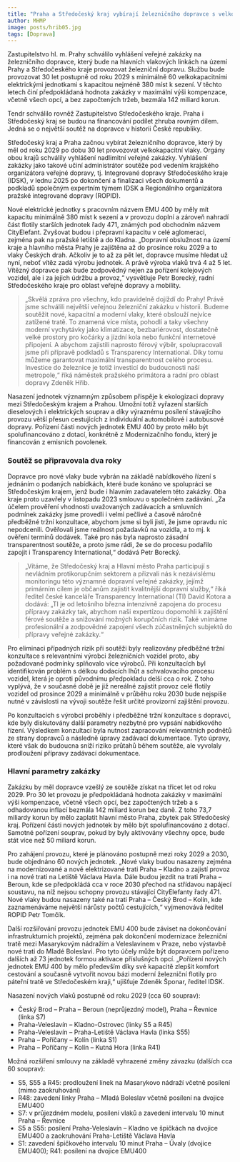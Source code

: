 ```yaml
---
title: "Praha a Středočeský kraj vybírají železničního dopravce s velkokapacitními soupravami pro třicetiletý provoz"
author: MHMP
image: posts/hrib05.jpg
tags: [Doprava]
---
```


Zastupitelstvo hl. m. Prahy schválilo vyhlášení veřejné zakázky na železničního dopravce, který bude na hlavních vlakových linkách na území Prahy a Středočeského kraje provozovat železniční dopravu. Službu bude provozovat 30 let postupně od roku 2029 s minimálně 60 velkokapacitními elektrickými jednotkami s kapacitou nejméně 380 míst k sezení. V těchto letech činí předpokládaná hodnota zakázky v maximální výši kompenzace, včetně všech opcí, a bez započtených tržeb, bezmála 142 miliard korun.

Tendr schválilo rovněž Zastupitelstvo Středočeského kraje. Praha i Středočeský kraj se budou na financování podílet zhruba rovným dílem. Jedná se o největší soutěž na dopravce v historii České republiky.

Středočeský kraj a Praha začnou vybírat železničního dopravce, který by měl od roku 2029 po dobu 30 let provozovat velkokapacitní vlaky. Orgány obou krajů schválily vyhlášení nadlimitní veřejné zakázky. Vyhlášení zakázky jako takové učiní administrátor soutěže pod vedením krajského organizátora veřejné dopravy, tj. Integrované dopravy Středočeského kraje (IDSK), v lednu 2025 po dokončení a finalizaci všech dokumentů a podkladů společným expertním týmem IDSK a Regionálního organizátora pražské integrované dopravy (ROPID).

Nové elektrické jednotky s pracovním názvem EMU 400 by měly mít kapacitu minimálně 380 míst k sezení a v provozu doplní a zároveň nahradí část flotily starších jednotek řady 471, známých pod obchodním názvem CityElefant. Zvyšovat budou i přepravní kapacitu v celé aglomeraci, zejména pak na pražské letiště a do Kladna. „Dopravní obslužnost na území kraje a hlavního města Prahy je zajištěna až do prosince roku 2029 a to vlaky Českých drah. Ačkoliv je to až za pět let, dopravce musíme hledat už nyní, neboť vítěz zadá výrobu jednotek. A právě výroba vlaků trvá 4 až 5 let. Vítězný dopravce pak bude zodpovědný nejen za pořízení kolejových vozidel, ale i za jejich údržbu a provoz,“ vysvětluje Petr Borecký, radní Středočeského kraje pro oblast veřejné dopravy a mobility.

> „Skvělá zpráva pro všechny, kdo pravidelně dojíždí do Prahy! Právě jsme schválili největší veřejnou železniční zakázku v historii. Budeme soutěžit nové, kapacitní a moderní vlaky, které obslouží nejvíce zatížené tratě. To znamená více místa, pohodlí a taky všechny moderní vychytávky jako klimatizace, bezbariérovost, dostatečně velké prostory pro kočárky a jízdní kola nebo funkční internetové připojení. A abychom zajistili naprosto férový výběr, spolupracovali jsme při přípravě podkladů s Transparency International. Díky tomu můžeme garantovat maximální transparentnost celého procesu. Investice do železnice je totiž investicí do budoucnosti naší metropole,“ říká náměstek pražského primátora a radní pro oblast dopravy Zdeněk Hřib.

Nasazení jednotek významným způsobem přispěje k ekologizaci dopravy mezi Středočeským krajem a Prahou. Umožní totiž vyřazení starších dieselových i elektrických souprav a díky výraznému posílení stávajícího provozu větší přesun cestujících z individuální automobilové i autobusové dopravy. Pořízení části nových jednotek EMU 400 by proto mělo být spolufinancováno z dotací, konkrétně z Modernizačního fondu, který je financován z emisních povolenek.

### Soutěž se připravovala dva roky

Dopravce pro nové vlaky bude vybrán na základě nabídkového řízení s jednáním o podaných nabídkách, které bude konáno ve spolupráci se Středočeským krajem, jenž bude i hlavním zadavatelem této zakázky. Oba kraje proto uzavřely v listopadu 2023 smlouvu o společném zadávání. „Za účelem prověření vhodnosti uvažovaných zadávacích a smluvních podmínek zakázky jsme provedli i velmi pečlivé a časově náročné předběžné tržní konzultace, abychom jsme si byli jisti, že jsme opravdu nic nepodcenili. Ověřovali jsme reálnost požadavků na vozidla, a to mj. k ověření termínů dodávek. Také pro nás byla naprosto zásadní transparentnost soutěže, a proto jsme rádi, že se do procesu podařilo zapojit i Transparency International,“ dodává Petr Borecký.

> „Vítáme, že Středočeský kraj a Hlavní město Praha participují s nevládním protikorupčním sektorem a přizvali nás k nezávislému monitoringu této významné dopravní veřejné zakázky, jejímž primárním cílem je občanům zajistit kvalitnější dopravní služby,“ říká ředitel české kanceláře Transparency International (TI) David Kotora a dodává: „TI je od letošního března intenzivně zapojena do procesu přípravy zakázky tak, abychom naši expertízou dopomohli k zajištění férové soutěže a snižování možných korupčních rizik. Také vnímáme profesionální a zodpovědné zapojení všech zúčastněných subjektů do přípravy veřejné zakázky.“

Pro eliminaci případných rizik při soutěži byly realizovány předběžné tržní konzultace s relevantními výrobci železničních vozidel proto, aby požadované podmínky splňovalo více výrobců. Při konzultacích byl identifikován problém s délkou dodacích lhůt a schvalovacího procesu vozidel, která je oproti původnímu předpokladu delší cca o rok. Z toho vyplývá, že v současné době je již nereálné zajistit provoz celé flotily vozidel od prosince 2029 a minimálně v průběhu roku 2030 bude nejspíše nutné v závislosti na vývoji soutěže řešit určité provizorní zajištění provozu.

Po konzultacích s výrobci proběhly i předběžné tržní konzultace s dopravci, kde byly diskutovány další parametry nezbytné pro vypsání nabídkového řízení. Výsledkem konzultací byla nutnost zapracování relevantních podnětů ze strany dopravců a následně úpravy zadávací dokumentace. Tyto úpravy, které však do budoucna sníží riziko průtahů během soutěže, ale vyvolaly prodloužení přípravy zadávací dokumentace.

### Hlavní parametry zakázky

Zakázku by měl dopravce vzešlý ze soutěže získat na třicet let od roku 2029. Pro 30 let provozu je předpokládaná hodnota zakázky v maximální výši kompenzace, včetně všech opcí, bez započtených tržeb a s odhadovanou inflací bezmála 142 miliard korun bez daně. Z toho 73,7 miliardy korun by mělo zaplatit hlavní město Praha, zbytek pak Středočeský kraj. Pořízení části nových jednotek by mělo být spolufinancováno z dotací. Samotné pořízení souprav, pokud by byly aktivovány všechny opce, bude stát více než 50 miliard korun.

Pro zahájení provozu, které je plánováno postupně mezi roky 2029 a 2030, bude objednáno 60 nových jednotek. „Nové vlaky budou nasazeny zejména na modernizované a nově elektrizované trati Praha – Kladno a zajistí provoz i na nové trati na Letiště Václava Havla. Dále budou jezdit na trati Praha – Beroun, kde se předpokládá cca v roce 2030 přechod na střídavou napájecí soustavu, na níž nejsou schopny provozu stávající CityElefanty řady 471. Nové vlaky budou nasazeny také na trati Praha – Český Brod – Kolín, kde zaznamenáváme největší nárůsty počtů cestujících,“ vyjmenovává ředitel ROPID Petr Tomčík.

Další rozšiřování provozu jednotek EMU 400 bude záviset na dokončování infrastrukturních projektů, zejména pak dokončení modernizace železniční tratě mezi Masarykovým nádražím a Veleslavínem v Praze, nebo výstavbě nové trati do Mladé Boleslavi. Pro tyto účely může být dopravcem pořízeno dalších až 73 jednotek formou aktivace příslušných opcí. „Pořízení nových jednotek EMU 400 by mělo především díky své kapacitě zlepšit komfort cestování a současně vytvořit novou bázi moderní železniční flotily pro páteřní tratě ve Středočeském kraji,“ ujišťuje Zdeněk Šponar, ředitel IDSK.

Nasazení nových vlaků postupně od roku 2029 (cca 60 souprav):

* Český Brod – Praha – Beroun (neprůjezdný model), Praha – Řevnice (linka S7)
* Praha-Veleslavín – Kladno-Ostrovec (linky S5 a R45)
* Praha-Veleslavín – Praha-Letiště Václava Havla (linka S55)
* Praha – Poříčany – Kolín (linka S1)
* Praha – Poříčany – Kolín – Kutná Hora (linka R41)

Možná rozšíření smlouvy na základě vyhrazené změny závazku (dalších cca 60 souprav):

* S5, S55 a R45: prodloužení linek na Masarykovo nádraží včetně posílení (mimo zaokruhování)
* R48: zavedení linky Praha – Mladá Boleslav včetně posílení na dvojice EMU400
* S7: v průjezdném modelu, posílení vlaků a zavedení intervalu 10 minut Praha – Řevnice
* S5 a S55: posílení Praha-Veleslavín – Kladno ve špičkách na dvojice EMU400 a zaokruhování Praha-Letiště Václava Havla
* S1: zavedení špičkového intervalu 10 minut Praha – Úvaly (dvojice EMU400); R41: posílení na dvojice EMU400

 
